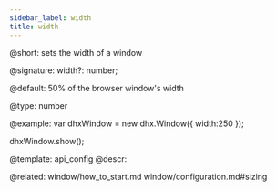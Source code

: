 ```yaml
---
sidebar_label: width
title: width
---          
```


@short: sets the width of a window

@signature: width?: number;

@default:
50% of the browser window's width


@type: number

@example: 
var dhxWindow = new dhx.Window({
    width:250
});

dhxWindow.show();


@template:	api_config
@descr: 

@related: window/how_to_start.md
window/configuration.md#sizing
